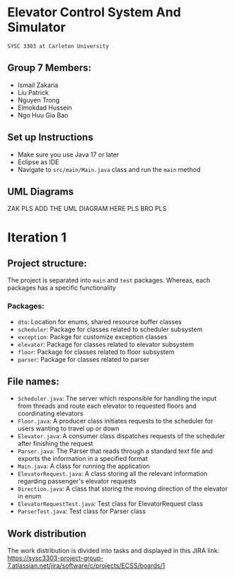 # Elevator Control System And Simulator
```
SYSC 3303 at Carleton University 
```

## Group 7 Members:
* Ismail Zakaria
* Liu Patrick
* Nguyen Trong
* Elmokdad Hussein
* Ngo Huu Gia Bao

## Set up Instructions
* Make sure you use Java 17 or later
* Eclipse as IDE
* Navigate to ```src/main/Main.java``` class and run the ```main``` method

## UML Diagrams
ZAK PLS ADD THE UML DIAGRAM HERE PLS BRO PLS 

# Iteration 1
## Project structure:
The project is separated into ```main``` and ```test``` packages. Whereas, each packages has a specific functionality <br/>
### Packages:
* ```dto```: Location for enums, shared resource buffer classes
* ```scheduler```: Package for classes related to scheduler subsystem
* ```exception```: Packge for customize exception classes
* ```elevator```: Package for classes related to elevator subsystem
* ```floor```: Package for classes related to floor subsystem
* ```parser```: Package for classes related to parser 

## File names:
* ```Scheduler.java```: The server which responsible for handling the input from threads and route each elevator to requested floors and coordinating elevators
* ```Floor.java```: A producer class initiates requests to the scheduler for users wanting to travel up or down
* ```Elevator.java```: A consumer class dispatches requests of the scheduler after finishing the request
* ```Parser.java```: The Parser that reads through a standard text file and exports the information in a specified format
* ```Main.java```: A class for running the application
* ```ElevatorRequest.java```: A class storing all the relevant information regarding passenger's elevator requests
* ```Direction.java```: A class that storing the moving direction of the elevator in enum 
* ```ElevatorRequestTest.java```: Test class for ElevatorRequest class
* ```ParserTest.java```: Test class for Parser class

## Work distribution
The work distribution is divided into tasks and displayed in this JIRA link:
<br/>
https://sysc3303-project-group-7.atlassian.net/jira/software/c/projects/ECSS/boards/1
<br/>
